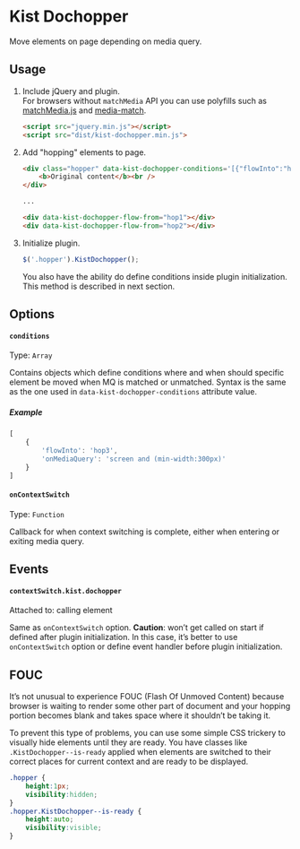 # Kist Dochopper

Move elements on page depending on media query.

## Usage

1. Include jQuery and plugin.  
For browsers without `matchMedia` API you can use polyfills such as
[matchMedia.js](https://github.com/paulirish/matchMedia.js) and
[media-match](https://github.com/weblinc/media-match).

    ```html
    <script src="jquery.min.js"></script>
    <script src="dist/kist-dochopper.min.js">
    ```

2. Add "hopping" elements to page.

    ```html
    <div class="hopper" data-kist-dochopper-conditions='[{"flowInto":"hop1","onMediaQuery":"screen and (min-width:600px)"},{"flowInto":"hop2","onMediaQuery":"screen and (min-width:900px)"}]'>
    	<b>Original content</b><br />
    </div>
    
    ...
    
    <div data-kist-dochopper-flow-from="hop1"></div>
    <div data-kist-dochopper-flow-from="hop2"></div>
    ```

3. Initialize plugin.

    ```javascript
    $('.hopper').KistDochopper();
    ```

    You also have the ability do define conditions inside plugin initialization.
    This method is described in next section.

## Options

#### `conditions`

Type: `Array`

Contains objects which define conditions where and when should specific element
be moved when MQ is matched or unmatched. Syntax is the same as the one used in
`data-kist-dochopper-conditions` attribute value.

##### Example

```javascript
[
    {
        'flowInto': 'hop3',
        'onMediaQuery': 'screen and (min-width:300px)'
    }
]
```

#### `onContextSwitch`

Type: `Function`

Callback for when context switching is complete, either when entering or exiting media query.

## Events

#### `contextSwitch.kist.dochopper`

Attached to: calling element

Same as `onContextSwitch` option.
**Caution**: won’t get called on start if defined after plugin initialization.
In this case, it’s better to use `onContextSwitch` option or define event handler
before plugin initialization.

## FOUC

It’s not unusual to experience FOUC (Flash Of Unmoved Content) because browser is
waiting to render some other part of document and your hopping portion becomes blank
and takes space where it shouldn’t be taking it.

To prevent this type of problems, you can use some simple CSS trickery to visually
hide elements until they are ready. You have classes like `.KistDochopper--is-ready`
applied when elements are switched to their correct places for current context and
are ready to be displayed.

```css
.hopper {
    height:1px;
    visibility:hidden;
}
.hopper.KistDochopper--is-ready {
    height:auto;
    visibility:visible;
}
```
